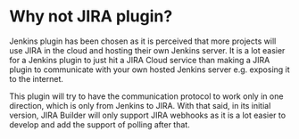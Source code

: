 # Why not JIRA plugin?

Jenkins plugin has been chosen as it is perceived that more projects will use JIRA in the cloud and
hosting their own Jenkins server. It is a lot easier for a Jenkins plugin to just hit a JIRA Cloud service
than making a JIRA plugin to communicate with your own hosted Jenkins server e.g. exposing it to the internet.

This plugin will try to have the communication protocol to work only in one direction, which is only from
 Jenkins to JIRA. With that said, in its initial version, JIRA Builder will only support JIRA webhooks as
 it is a lot easier to develop and add the support of polling after that.